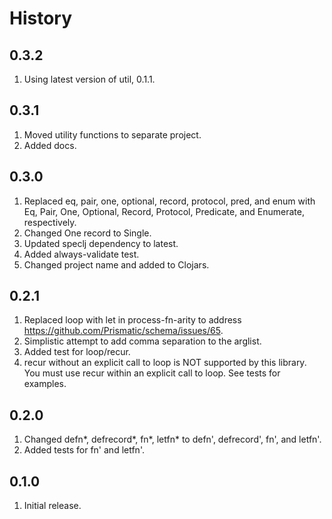 # History

## 0.3.2

1. Using latest version of util, 0.1.1.

## 0.3.1

1. Moved utility functions to separate project.
2. Added docs.

## 0.3.0

1. Replaced eq, pair, one, optional, record, protocol, pred, and enum with Eq, Pair, One, Optional, Record, Protocol, Predicate, and Enumerate, respectively.
2. Changed One record to Single.
3. Updated speclj dependency to latest.
4. Added always-validate test.
5. Changed project name and added to Clojars.

## 0.2.1

1. Replaced loop with let in process-fn-arity to address https://github.com/Prismatic/schema/issues/65.
2. Simplistic attempt to add comma separation to the arglist.
3. Added test for loop/recur.
4. recur without an explicit call to loop is NOT supported by this library.  You must use recur within an explicit call to loop.  See tests for examples.

## 0.2.0

1. Changed defn*, defrecord*, fn*, letfn* to defn', defrecord', fn', and letfn'.
2. Added tests for fn' and letfn'.

## 0.1.0

1. Initial release.
